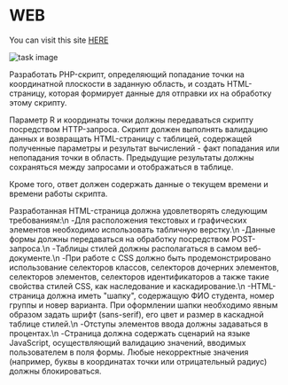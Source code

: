 # WEB

You can visit this site [HERE](https://lab-work-1-336630.herokuapp.com/)

![task image](src/taskImg.jpg)

Разработать PHP-скрипт, определяющий попадание точки на координатной плоскости в заданную область, и создать HTML-страницу, которая формирует данные для отправки их на обработку этому скрипту.

Параметр R и координаты точки должны передаваться скрипту посредством HTTP-запроса. Скрипт должен выполнять валидацию данных и возвращать HTML-страницу с таблицей, содержащей полученные параметры и результат вычислений - факт попадания или непопадания точки в область. Предыдущие результаты должны сохраняться между запросами и отображаться в таблице.

Кроме того, ответ должен содержать данные о текущем времени и времени работы скрипта.

Разработанная HTML-страница должна удовлетворять следующим требованиям:\n
-Для расположения текстовых и графических элементов необходимо использовать табличную верстку.\n
-Данные формы должны передаваться на обработку посредством POST-запроса.\n
-Таблицы стилей должны располагаться в самом веб-документе.\n
-При работе с CSS должно быть продемонстрировано использование селекторов классов, селекторов дочерних элементов, селекторов элементов, селекторов идентификаторов а также такие свойства стилей CSS, как наследование и каскадирование.\n
-HTML-страница должна иметь "шапку", содержащую ФИО студента, номер группы и новер варианта. При оформлении шапки необходимо явным образом задать шрифт (sans-serif), его цвет и размер в каскадной таблице стилей.\n
-Отступы элементов ввода должны задаваться в процентах.\n
-Страница должна содержать сценарий на языке JavaScript, осуществляющий валидацию значений, вводимых пользователем в поля формы. Любые некорректные значения (например, буквы в координатах точки или отрицательный радиус) должны блокироваться.

